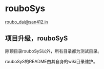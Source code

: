 rouboSys
========

roubo_dai@san412.in

项目升级，rouboSyS
-------------------
除顶目录rouboSyS以外，所有目录都为测试目录。

rouboSyS的README由其自身的wiki目录维护。
